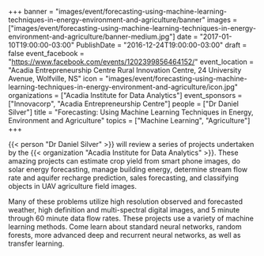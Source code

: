 +++
banner = "images/event/forecasting-using-machine-learning-techniques-in-energy-environment-and-agriculture/banner"
images = ["images/event/forecasting-using-machine-learning-techniques-in-energy-environment-and-agriculture/banner-medium.jpg"]
date = "2017-01-10T19:00:00-03:00"
PublishDate = "2016-12-24T19:00:00-03:00"
draft = false
event_facebook = "https://www.facebook.com/events/1202399856464152/"
event_location = "Acadia Entrepreneurship Centre Rural Innovation Centre, 24 University Avenue, Wolfville, NS"
icon = "images/event/forecasting-using-machine-learning-techniques-in-energy-environment-and-agriculture/icon.jpg"
organizations = ["Acadia Institute for Data Analytics"]
event_sponsors = ["Innovacorp", "Acadia Entrepreneurship Centre"]
people = ["Dr Daniel Silver"]
title = "Forecasting: Using Machine Learning Techniques in Energy, Environment and Agriculture"
topics = ["Machine Learning", "Agriculture"]
+++

{{< person "Dr Daniel Silver" >}} will review a series of projects undertaken by the {{< organization "Acadia Institute for Data Analytics" >}}.  These amazing projects can estimate crop yield from smart phone images, do solar energy forecasting, manage building energy, determine stream flow rate and aquifer recharge prediction, sales forecasting, and classifying objects in UAV agriculture field images.  

Many of these problems utilize high resolution observed and forecasted weather, high definition and multi-spectral digital images, and 5 minute through 60 minute data flow rates.  These projects use a variety of machine learning methods.  Come learn about standard neural networks, random forests, more advanced deep and recurrent neural networks, as well as transfer learning.
